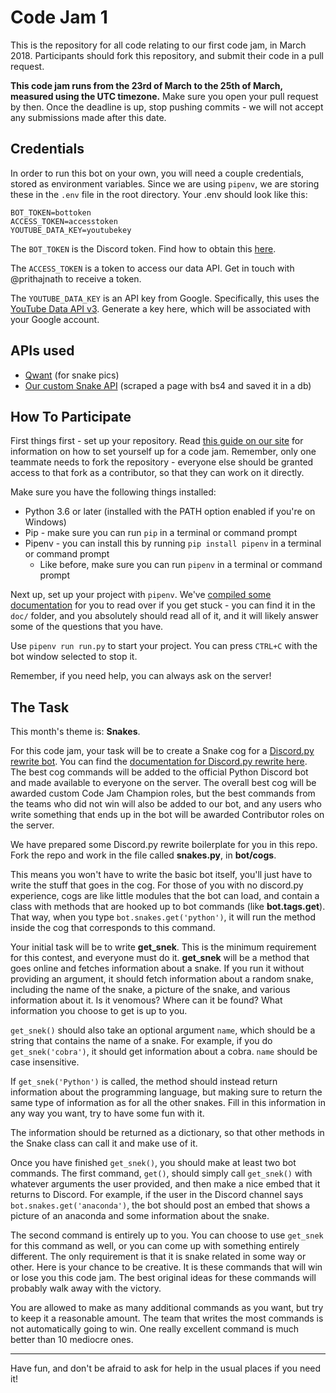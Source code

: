 # Code Jam 1

This is the repository for all code relating to our first code jam, in March 2018. Participants should fork this repository, and submit their code in a pull request.

**This code jam runs from the 23rd of March to the 25th of March, measured using the UTC timezone.** Make sure you open your pull request by then. Once the deadline is up, stop pushing commits - we will not accept any submissions made after this date.

## Credentials
In order to run this bot on your own, you will need a couple credentials, stored as environment variables. Since we are using `pipenv`, we are storing these in the `.env` file in the root directory.
Your .env should look like this:
```
BOT_TOKEN=bottoken
ACCESS_TOKEN=accesstoken
YOUTUBE_DATA_KEY=youtubekey
```
The `BOT_TOKEN` is the Discord token. Find how to obtain this [here](https://github.com/discord-python/code-jam-1/blob/master/doc/bot-setup.md).

The `ACCESS_TOKEN` is a token to access our data API. Get in touch with @prithajnath to receive a token.

The `YOUTUBE_DATA_KEY` is an API key from Google. Specifically, this uses the [YouTube Data API v3](https://console.developers.google.com/apis/credentials). Generate a key here, which will be associated with your Google account.

## APIs used
* [Qwant](https://www.qwant.com/) (for snake pics)
* [Our custom Snake API](https://github.com/prithajnath/snake) (scraped a page with bs4 and saved it in a db)


## How To Participate

First things first - set up your repository. Read [this guide on our site](https://pythondiscord.com/info/jams) for information on how to set yourself up for a code jam.
Remember, only one teammate needs to fork the repository - everyone else should be granted access to that fork as a contributor, so that they can work on it directly.

Make sure you have the following things installed:

* Python 3.6 or later (installed with the PATH option enabled if you're on Windows)
* Pip - make sure you can run `pip` in a terminal or command prompt
* Pipenv - you can install this by running `pip install pipenv` in a terminal or command prompt
    * Like before, make sure you can run `pipenv` in a terminal or command prompt

Next up, set up your project with `pipenv`. We've [compiled some documentation](./doc) for you to read over if you get stuck - you can find it in the `doc/` folder,
and you absolutely should read all of it, and it will likely answer some of the questions that you have.

Use `pipenv run run.py` to start your project. You can press `CTRL+C` with the bot window selected to stop it.

Remember, if you need help, you can always ask on the server!

## The Task

This month's theme is: **Snakes**.

For this code jam, your task will be to create a Snake cog for a [Discord.py rewrite bot](https://github.com/Rapptz/discord.py/tree/rewrite). 
You can find the [documentation for Discord.py rewrite here](https://discordpy.readthedocs.io/en/rewrite/). The best cog commands will be 
added to the official Python Discord bot and made available to everyone on the server. The overall best cog will be awarded custom Code Jam 
Champion roles, but the best commands from the teams who did not win will also be added to our bot, and any users who write something that 
ends up in the bot will be awarded Contributor roles on the server.

We have prepared some Discord.py rewrite boilerplate for you in this repo. Fork the repo and work in the file called **snakes.py**, in **bot/cogs**.

This means you won't have to write the basic bot itself, you'll just have to write the stuff that goes in the cog. For those of you with no 
discord.py experience, cogs are like little modules that the bot can load, and contain a class with methods that are hooked up to bot commands 
(like **bot.tags.get**). That way, when you type `bot.snakes.get('python')`, it will run the method inside the cog that corresponds to this command.

Your initial task will be to write **get_snek**. This is the minimum requirement for this contest, and everyone must do it. **get_snek** will be a 
method that goes online and fetches information about a snake. If you run it without providing an argument, it should fetch information about a 
random snake, including the name of the snake, a picture of the snake, and various information about it. Is it venomous? Where can it be found? 
What information you choose to get is up to you.

`get_snek()` should also take an optional argument `name`, which should be a string that contains the name of a snake. For example, if you do 
`get_snek('cobra')`, it should get information about a cobra. `name` should be case insensitive.

If `get_snek('Python')` is called, the method should instead return information about the programming language, but making sure to return the 
same type of information as for all the other snakes. Fill in this information in any way you want, try to have some fun with it.

The information should be returned as a dictionary, so that other methods in the Snake class can call it and make use of it.

Once you have finished `get_snek()`, you should make at least two bot commands. The first command, `get()`, should simply call `get_snek()` 
with whatever arguments the user provided, and then make a nice embed that it returns to Discord. For example, if the user in the Discord 
channel says `bot.snakes.get('anaconda')`, the bot should post an embed that shows a picture of an anaconda and some information about the 
snake.

The second command is entirely up to you. You can choose to use `get_snek` for this command as well, or you can come up with something entirely 
different. The only requirement is that it is snake related in some way or other. Here is your chance to be creative. It is these commands that 
will win or lose you this code jam. The best original ideas for these commands will probably walk away with the victory.

You are allowed to make as many additional commands as you want, but try to keep it a reasonable amount. The team that writes the most commands is 
not automatically going to win. One really excellent command is much better than 10 mediocre ones.

---

Have fun, and don't be afraid to ask for help in the usual places if you need it!
